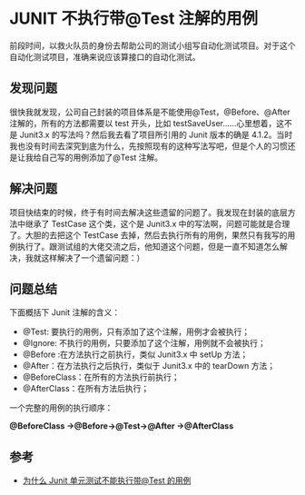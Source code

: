 # JUNIT 不执行带@Test 注解的用例

前段时间，以救火队员的身份去帮助公司的测试小组写自动化测试项目。对于这个自动化测试项目，准确来说应该算接口的自动化测试。

## 发现问题

很快我就发现，公司自己封装的项目体系是不能使用@Test，@Before、@After 注解的，所有的方法都需要以 test 开头，比如 testSaveUser……心里想着，这不是 Junit3.x 的写法吗？然后我去看了项目所引用的 Junit 版本的确是 4.1.2。当时我也没有时间去深究到底为什么，先按照现有的这种写法写吧，但是个人的习惯还是让我给自己写的用例添加了@Test 注解。

## 解决问题

项目快结束的时候，终于有时间去解决这些遗留的问题了。我发现在封装的底层方法中继承了 TestCase 这个类，这个是 Junit3.x 中的写法啊，问题可能就是合理了。大胆的去把这个 TestCase 去掉，然后去执行所有的用例，果然只有我写的用例执行了。跟测试组的大佬交流之后，他知道这个问题，但是一直不知道怎么解决，我就这样解决了一个遗留问题：）

## 问题总结

下面概括下 Junit 注解的含义：

- @Test: 要执行的用例，只有添加了这个注解，用例才会被执行；
- @Ignore: 不执行的用例，只要添加了这个注解，用例就不会被执行；
- @Before :在方法执行之前执行，类似 Junit3.x 中 setUp 方法；
- @After：在方法执行之后执行，类似于 Junit3.x 中的 tearDown 方法；
- @BeforeClass：在所有的方法执行前执行；
- @AfterClass：在所有方法后执行；

一个完整的用例的执行顺序：

**@BeforeClass ->@Before->@Test->@After ->@AfterClass**

## 参考

- [为什么 Junit 单元测试不能执行带@Test 的用例](https://blog.csdn.net/gxb2260/article/details/80934629)
